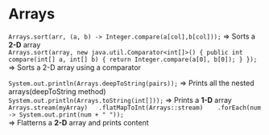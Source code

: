 # Arrays 

`Arrays.sort(arr, (a, b) -> Integer.compare(a[col],b[col]));` => Sorts a **2-D** array  
`Arrays.sort(array, new java.util.Comparator<int[]>() {
    public int compare(int[] a, int[] b) {
        return Integer.compare(a[0], b[0]);
    }
});`  
=> Sorts a 2-D array using a comparator  

`System.out.println(Arrays.deepToString(pairs));` => Prints all the nested arrays(deepToString method)  
`System.out.println(Arrays.toString(int[]));` => Prints a **1-D** array  
`Arrays.stream(myArray)  
.flatMapToInt(Arrays::stream)   
.forEach(num -> System.out.print(num + " "));`  
=> Flatterns a **2-D** array and prints content
